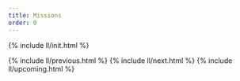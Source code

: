 ```yaml
---
title: Missions
order: 0
---
```

{% include ll/init.html %}
<table class='border'>
  <tbody>
{% include ll/previous.html %}
{% include ll/next.html %}
{% include ll/upcoming.html %}
  </tbody>
</table>
